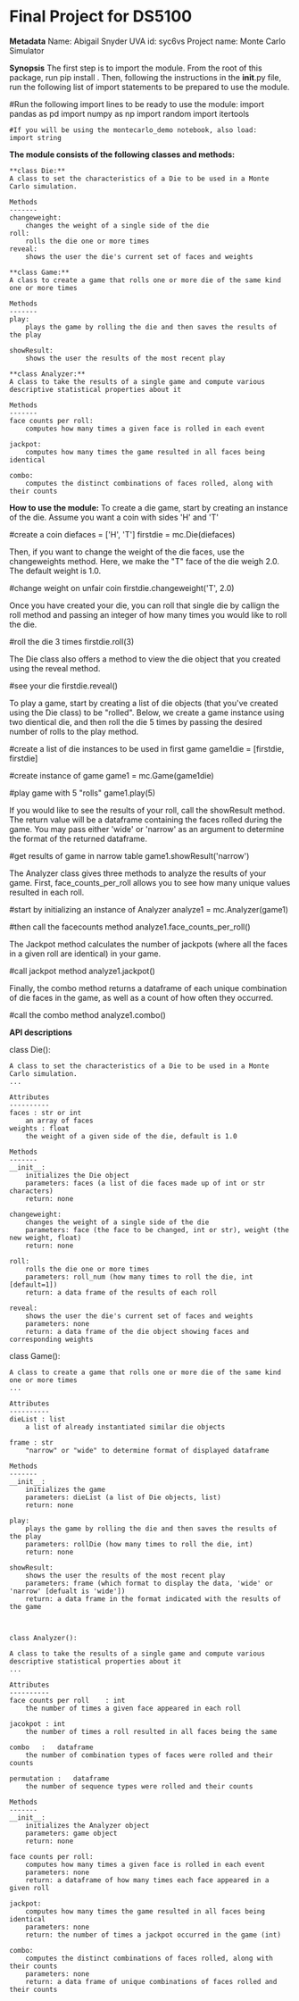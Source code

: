 # Final Project for DS5100

**Metadata**
Name: Abigail Snyder
UVA id: syc6vs
Project name: Monte Carlo Simulator

**Synopsis**
The first step is to import the module. From the root of this package, run pip install .
Then, following the instructions in the __init__.py file, run the following list of import statements to be prepared to use the module.

#Run the following import lines to be ready to use the module:
    import pandas as pd
    import numpy as np
    import random
    import itertools
    
    #If you will be using the montecarlo_demo notebook, also load:
    import string
    
**The module consists of the following classes and methods:**
   
    **class Die:**
    A class to set the characteristics of a Die to be used in a Monte Carlo simulation.

    Methods
    -------
    changeweight:
        changes the weight of a single side of the die
    roll:
        rolls the die one or more times
    reveal:
        shows the user the die's current set of faces and weights
    
    **class Game:**
    A class to create a game that rolls one or more die of the same kind one or more times
    
    Methods
    -------
    play:
        plays the game by rolling the die and then saves the results of the play

    showResult:
        shows the user the results of the most recent play
    
    **class Analyzer:**
    A class to take the results of a single game and compute various descriptive statistical properties about it
    
    Methods
    -------
    face counts per roll:
        computes how many times a given face is rolled in each event

    jackpot:
        computes how many times the game resulted in all faces being identical

    combo:
        computes the distinct combinations of faces rolled, along with their counts
  
  
**How to use the module:**
To create a die game, start by creating an instance of the die. Assume you want a coin with sides 'H' and 'T'

   #create a coin
   diefaces = ['H', 'T']
   firstdie = mc.Die(diefaces)

Then, if you want to change the weight of the die faces, use the changeweights method. 
Here, we make the "T" face of the die weigh 2.0. The default weight is 1.0. 

   #change weight on unfair coin
   firstdie.changeweight('T', 2.0)

Once you have created your die, you can roll that single die by callign the roll method and passing an integer of how many times you would like to roll the die. 

  #roll the die 3 times
  firstdie.roll(3)
  
The Die class also offers a method to view the die object that you created using the reveal method. 

  #see your die
  firstdie.reveal()
  
To play a game, start by creating a list of die objects (that you've created using the Die class) to be "rolled".
Below, we create a game instance using two dientical die, and then roll the die 5 times by passing the desired number of rolls to the play method.

  #create a list of die instances to be used in first game
  game1die = [firstdie, firstdie]
  
  #create instance of game
  game1 = mc.Game(game1die)
  
  #play game with 5 "rolls"
  game1.play(5)

If you would like to see the results of your roll, call the showResult method. The return value will be a dataframe containing the faces rolled during the game.
You may pass either 'wide' or 'narrow' as an argument to determine the format of the returned dataframe.

  #get results of game in narrow table
  game1.showResult('narrow')
  
The Analyzer class gives three methods to analyze the results of your game. 
First, face_counts_per_roll allows you to see how many unique values resulted in each roll. 

  #start by initializing an instance of Analyzer
  analyze1 = mc.Analyzer(game1)
 
  #then call the facecounts method
  analyze1.face_counts_per_roll()
 
The Jackpot method calculates the number of jackpots (where all the faces in a given roll are identical) in your game. 

  #call jackpot method
  analyze1.jackpot()
  
Finally, the combo method returns a dataframe of each unique combination of die faces in the game, as well as a count of how often they occurred. 

  #call the combo method
  analyze1.combo()


**API descriptions**

class Die():

    A class to set the characteristics of a Die to be used in a Monte Carlo simulation.
    ...

    Attributes
    ----------
    faces : str or int
        an array of faces
    weights : float
        the weight of a given side of the die, default is 1.0

    Methods
    -------
    __init__:
        initializes the Die object
        parameters: faces (a list of die faces made up of int or str characters)
        return: none
    
    changeweight:
        changes the weight of a single side of the die
        parameters: face (the face to be changed, int or str), weight (the new weight, float)
        return: none
        
    roll:
        rolls the die one or more times
        parameters: roll_num (how many times to roll the die, int [default=1])
        return: a data frame of the results of each roll
        
    reveal:
        shows the user the die's current set of faces and weights
        parameters: none
        return: a data frame of the die object showing faces and corresponding weights
    


class Game():

    A class to create a game that rolls one or more die of the same kind one or more times
    ...

    Attributes
    ----------
    dieList : list
        a list of already instantiated similar die objects

    frame : str
        "narrow" or "wide" to determine format of displayed dataframe

    Methods
    -------
    __init__:
        initializes the game
        parameters: dieList (a list of Die objects, list)
        return: none
        
    play:
        plays the game by rolling the die and then saves the results of the play
        parameters: rollDie (how many times to roll the die, int)
        return: none

    showResult:
        shows the user the results of the most recent play
        parameters: frame (which format to display the data, 'wide' or 'narrow' [defualt is 'wide'])
        return: a data frame in the format indicated with the results of the game


    
    class Analyzer():

    A class to take the results of a single game and compute various descriptive statistical properties about it
    ...

    Attributes
    ----------
    face counts per roll    : int
        the number of times a given face appeared in each roll

    jacokpot : int
        the number of times a roll resulted in all faces being the same

    combo   :   dataframe
        the number of combination types of faces were rolled and their counts

    permutation :   dataframe
        the number of sequence types were rolled and their counts

    Methods
    -------
    __init__:
        initializes the Analyzer object
        parameters: game object
        return: none
        
    face counts per roll:
        computes how many times a given face is rolled in each event
        parameters: none
        return: a dataframe of how many times each face appeared in a given roll

    jackpot:
        computes how many times the game resulted in all faces being identical
        parameters: none
        return: the number of times a jackpot occurred in the game (int)

    combo:
        computes the distinct combinations of faces rolled, along with their counts
        parameters: none
        return: a data frame of unique combinations of faces rolled and their counts
    

